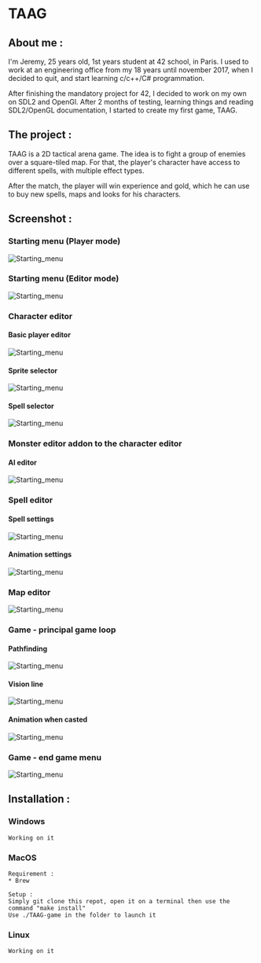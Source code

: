 # TAAG

## About me :

I'm Jeremy, 25 years old, 1st years student at 42 school, in Paris.
I used to work at an engineering office from my 18 years until november 2017, when I decided to quit, and start learning c/c++/C# programmation.

After finishing the mandatory project for 42, I decided to work on my own on SDL2 and OpenGl. After 2 months of testing, learning things and reading SDL2/OpenGL documentation, I started to create my first game, TAAG.

## The project :

TAAG is a 2D tactical arena game. The idea is to fight a group of enemies over a square-tiled map. For that, the player's character have access to different spells, with multiple effect types.

After the match, the player will win experience and gold, which he can use to buy new spells, maps and looks for his characters.

## Screenshot :

### Starting menu (Player mode)
![Starting_menu](ressources/readme/lobby_user.png)

### Starting menu (Editor mode)
![Starting_menu](ressources/readme/lobby_editor.png)


### Character editor
#### Basic player editor
![Starting_menu](ressources/readme/player_editor_1.png)
#### Sprite selector
![Starting_menu](ressources/readme/player_editor_2.png)
#### Spell selector
![Starting_menu](ressources/readme/player_editor_3.png)

### Monster editor addon to the character editor
#### AI editor
![Starting_menu](ressources/readme/AI_editor.png)

### Spell editor
#### Spell settings
![Starting_menu](ressources/readme/spell_editor.png)
#### Animation settings
![Starting_menu](ressources/readme/animation_settings.png)

### Map editor
![Starting_menu](ressources/readme/map_editor.png)

### Game - principal game loop
#### Pathfinding
![Starting_menu](ressources/readme/pathfinding_algorythmn.png)
#### Vision line
![Starting_menu](ressources/readme/vision_line_algorythmn.png)
#### Animation when casted
![Starting_menu](ressources/readme/animation_display.png)

### Game - end game menu
![Starting_menu](ressources/readme/end_game_menu.png)

## Installation :

### Windows
```
Working on it
```

### MacOS
```
Requirement :
* Brew

Setup :
Simply git clone this repot, open it on a terminal then use the command "make install"
Use ./TAAG-game in the folder to launch it
```

### Linux
```
Working on it
```
